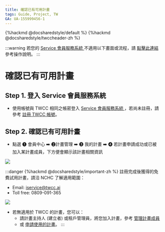 ```yaml
---
title: 確認已有可用計畫
tags: Guide, Project, TW
GA: UA-155999456-1
---
```


{%hackmd @docsharedstyle/default %}
{%hackmd @docsharedstyle/twccheader-zh %}

:::warning
<i class="fa fa-bullhorn" aria-hidden="true"></i> 若您的 [<ins>Service 會員服務系統 <i class="fa fa-question-circle fa-question-circle-for-service" aria-hidden="true"></i></ins>](https://man.twcc.ai/@twsdocs/howto-service-access-service-zh)不適用以下畫面或流程，請 <i class="fa fa-sign-out" aria-hidden="true"></i> [<ins>點擊此連結</ins>](https://man.twcc.ai/@twsdocs/guide-service-project-availability-zh) 參考操作說明。
:::

# 確認已有可用計畫


## Step 1. 登入 Service 會員服務系統 

- 使用帳號與 TWCC 相同之帳密登入 [Service 會員服務系統 <i class="fa fa-question-circle fa-question-circle-for-service" aria-hidden="true"></i>](https://man.twcc.ai/@twsdocs/howto-service-access-service-zh)，若尚未註冊，請參考 [註冊 TWCC 帳號](https://www.twcc.ai/doc?page=register_account)。

## Step 2. 確認已有可用計畫
- 點選 <span>&#10102;</span> 會員中心 :arrow_right: <span>&#10103;</span>計畫管理 :arrow_right: <span>&#10104;</span> 我的計畫 :arrow_right: <span>&#10105;</span> 若計畫申請成功或已被加入某計畫成員，下方便會顯示該計畫相關資訊

![](https://cos.twcc.ai/SYS-MANUAL/uploads/upload_adc8cdc42e9bfed9d6d32f6d49bca480.png)



:::danger
{%hackmd @docsharedstyle/important-zh %}
註冊完成後獲得的免費試用計畫，請洽 NCHC 了解適用範圍：
- Email: iservice@twcc.ai
- Toll free: 0809-091-365

![](https://cos.twcc.ai/SYS-MANUAL/uploads/upload_3963cfe2fe5a4a316d5ff2dd795c793f.png)

- 若無適用於 TWCC 的計畫，您可以：
    - 請計畫主持人 (建立者) 或租戶管理員，將您加入計畫，參考 [<ins>管理計畫成員</ins>](https://www.twcc.ai/doc?page=member)
    - 或 [<ins>申請使用的計畫</ins>](https://www.twcc.ai/doc?page=project)。
:::